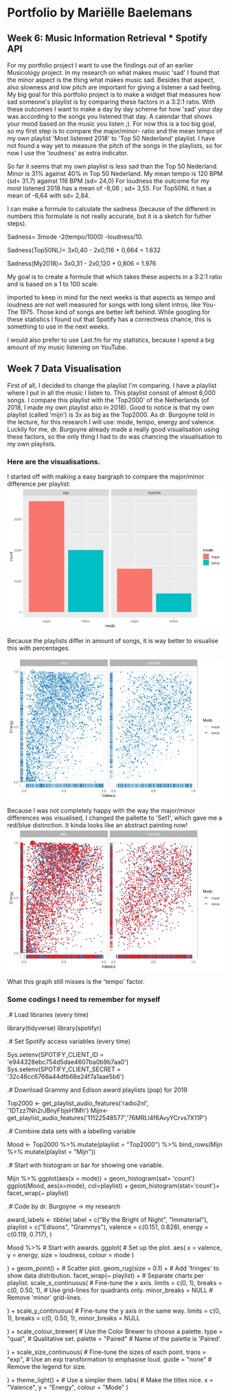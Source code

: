 

# Portfolio by Mariëlle Baelemans
## Week 6: Music Information Retrieval * Spotify API 



For my portfolio project I want to use the findings out of an earlier Musicology project. In my research on what makes music 'sad' I found that the minor aspect is the thing what makes music sad. Besides that aspect, also slowness and low pitch are important for giving a listener a sad feeling. My big goal for this portfolio project is to make a widget that measures how sad someone's playlist is by comparing these factors in a 3:2:1 ratio. With these outcomes I want to make a day by day scheme for how 'sad' your day was according to the songs you listened that day. A calendar that shows your mood based on the music you listen ;). 
For now this is a too big goal, so my first step is to compare the major/minor- ratio and the mean tempo of my own playlist 'Most listened 2018' to 'Top 50 Nederland' playlist.  I have not found a way yet to measure the pitch of the songs in the playlists, so for now I use the 'loudness' as extra indicator. 

So far it seems that my own playlist is less sad than the Top 50 Nederland. 
Minor is 31% against 40% in Top 50 Nederland.
My mean tempo is 120 BPM (sd= 31.7) against 116 BPM (sd= 24,0) 
For loudness the outcome for my most listened 2018 has a mean of -8,06 ; sd= 3,55. For Top50NL it has a mean of -6,64  with sd= 2,84.

I can make a formule to calculate the sadness (because of the different in numbers this formulate is not really accurate, but it is a sketch for futher steps).

Sadness= 3mode -2(tempo/1000) -loudness/10. 

Sadness(Top50NL)= 3x0,40 - 2x0,116 + 0,664 = 1.632

Sadness(My2018)= 3x0,31 - 2x0,120 + 0,806 = 1.976

My goal is to create a formule that which takes these aspects in a 3:2:1 ratio and is based on a 1 to 100 scale. 

Imported to keep in mind for the next weeks is that aspects as tempo and loudness are not well measured for songs with long silent intros, like You- The 1975. Those kind of songs are better left behind. While googling for these statistics I found out that Spotify has a correctness chance, this is something to use in the next weeks. 

I would also prefer to use Last.fm for my statistics, because I spend a big amount of my music listening on YouTube. 

## Week 7 Data Visualisation
First of all, I decided to change the playlist I'm comparing. I have a playlist where I put in all the music I listen to. This playlist consist of almost 6,000 songs. I compare this playlist with the 'Top2000' of the Netherlands (of 2018, I made my own playlist also in 2018). Good to notice is that my own playlist (called 'mijn') is 3x as big as the Top2000. 
As dr. Burgoyne told in the lecture, for this research I will use: mode, tempo, energy and valence. Luckily for me, dr. Burgoyne already made a really good visualisation using these factors, so the only thing I had to do was chancing the visualisation to my own playlists. 


 ### Here are the visualisations.
I started off with making a easy bargraph to compare the major/minor difference per playlist: 
![BarGraphColor](BarGraphColor.png)

Because the playlists differ in amount of songs, it is way better to visualise this with percentages. 

![PlaylistVxE](PlaylistVxE.png)
 
 Because I was not completely happy with the way the major/minor differences was visualised, I changed the pallette to 'Set1', which gave me a red/blue distinction. It kinda looks like an abstract painting now! 
  ![PlaylistVxE](PlaylistVxER.png)
  
  What this graph still misses is the 'tempo' factor. 

 
 ### Some codings I need to remember for myself
.# Load libraries (every time)

library(tidyverse)
library(spotifyr)

.# Set Spotify access variables (every time)

Sys.setenv(SPOTIFY_CLIENT_ID = 'e944328ebc754d5dae4607ba0b9b7aa0')
Sys.setenv(SPOTIFY_CLIENT_SECRET = '32c46cc6766a44dfb68e24f7a1aae5b6')

.# Download Grammy and Edison award playlists (pop) for 2019

Top2000 <- get_playlist_audio_features('radio2nl', '1DTzz7Nh2rJBnyFbjsH1Mh')
Mijn<- get_playlist_audio_features('11122548577','76MRLl4f6AvyYCrvs7X11P')

.# Combine data sets with a labelling variable

Mood <-
  Top2000 %>% mutate(playlist = "Top2000") %>%
  bind_rows(Mijn %>% mutate(playlist = "Mijn"))

.# Start with histogram or bar for showing one variable.

Mijn %>% ggplot(aes(x = mode)) + geom_histogram(sat= 'count')
ggplot(Mood, aes(x=mode), col=playlist) + geom_histogram(stat='count')+
  facet_wrap(~ playlist)


.# Code by dr. Burgoyne -> my research

award_labels <-
  tibble(
    label = c("By the Bright of Night", "Immaterial"),
    playlist = c("Edisons", "Grammys"),
    valence = c(0.151, 0.828),
    energy = c(0.119, 0.717),
  )
  
  
Mood %>%                       # Start with awards.
  ggplot(                      # Set up the plot.
    aes(
      x = valence,
      y = energy,
      size = loudness,
      colour = mode
    )
    
    
  ) +
  geom_point() +               # Scatter plot.
  geom_rug(size = 0.1) +       # Add 'fringes' to show data distribution.
  facet_wrap(~ playlist) +     # Separate charts per playlist.
  scale_x_continuous(          # Fine-tune the x axis.
    limits = c(0, 1),
    breaks = c(0, 0.50, 1),  # Use grid-lines for quadrants only.
    minor_breaks = NULL      # Remove 'minor' grid-lines.
    
    
  ) +
  scale_y_continuous(          # Fine-tune the y axis in the same way.
    limits = c(0, 1),
    breaks = c(0, 0.50, 1),
    minor_breaks = NULL
    
    
  ) +
  scale_colour_brewer(         # Use the Color Brewer to choose a palette.
    type = "qual",           # Qualitative set.
    palette = "Paired"       # Name of the palette is 'Paired'.
    
    
  ) +
  scale_size_continuous(       # Fine-tune the sizes of each point.
    trans = "exp",           # Use an exp transformation to emphasise loud.
    guide = "none"           # Remove the legend for size.
    
    
  ) +
  theme_light() +              # Use a simpler them.
  labs(                        # Make the titles nice.
    x = "Valence",
    y = "Energy",
    colour = "Mode"
  )
           
           
           
        
           
